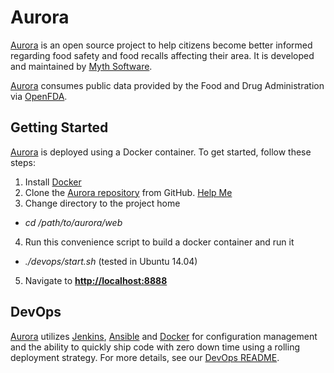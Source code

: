 # Aurora

[Aurora](http://aurora.mythsoftware.com) is an open source project to help citizens become better informed regarding food safety and food recalls affecting their area.  It is developed and maintained by [Myth Software](http://www.mythsoftware.com).

[Aurora](http://aurora.mythsoftware.com) consumes public data provided by the Food and Drug Administration via [OpenFDA](https://open.fda.gov). 

## Getting Started
[Aurora](http://aurora.mythsoftware.com) is deployed using a Docker container.  To get started, follow these steps:

1. Install [Docker](https://www.docker.com)
2. Clone the [Aurora repository](https://github.com/MythSoftware/aurora) from GitHub.  [Help Me](https://help.github.com/articles/fetching-a-remote/)
3. Change directory to the project home
  - *cd /path/to/aurora/web*
4. Run this convenience script to build a docker container and run it
  - *./devops/start.sh* (tested in Ubuntu 14.04)
5. Navigate to **[http://localhost:8888](http://localhost:8888)**

## DevOps

[Aurora](http://aurora.mythsoftware.com) utilizes [Jenkins](http://https://jenkins-ci.org/), [Ansible](http://www.ansible.com/home) and [Docker](https://www.docker.com) for configuration management and the ability to quickly ship code with zero down time using a rolling deployment strategy.  For more details, see our [DevOps README](devops).
